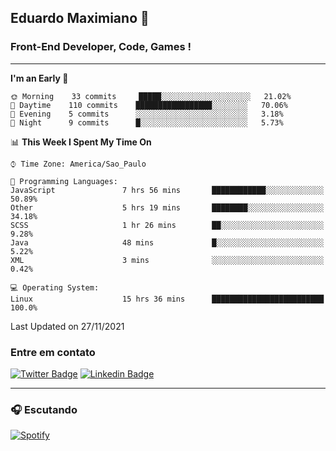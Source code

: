 ## Eduardo Maximiano 👋

### Front-End Developer, Code, Games !

---

<!--START_SECTION:waka-->
**I'm an Early 🐤** 

```text
🌞 Morning    33 commits     █████░░░░░░░░░░░░░░░░░░░░   21.02% 
🌆 Daytime    110 commits    █████████████████░░░░░░░░   70.06% 
🌃 Evening    5 commits      ░░░░░░░░░░░░░░░░░░░░░░░░░   3.18% 
🌙 Night      9 commits      █░░░░░░░░░░░░░░░░░░░░░░░░   5.73%

```


📊 **This Week I Spent My Time On** 

```text
⌚︎ Time Zone: America/Sao_Paulo

💬 Programming Languages: 
JavaScript               7 hrs 56 mins       ████████████░░░░░░░░░░░░░   50.89% 
Other                    5 hrs 19 mins       ████████░░░░░░░░░░░░░░░░░   34.18% 
SCSS                     1 hr 26 mins        ██░░░░░░░░░░░░░░░░░░░░░░░   9.28% 
Java                     48 mins             █░░░░░░░░░░░░░░░░░░░░░░░░   5.22% 
XML                      3 mins              ░░░░░░░░░░░░░░░░░░░░░░░░░   0.42%

💻 Operating System: 
Linux                    15 hrs 36 mins      █████████████████████████   100.0%

```


 Last Updated on 27/11/2021
<!--END_SECTION:waka-->

### Entre em contato

[![Twitter Badge](https://img.shields.io/badge/-@edmaxi-1ca0f1?style=flat-square&labelColor=1ca0f1&logo=twitter&logoColor=white&link=https://twitter.com/edmaxi)](https://twitter.com/edmaxi)
[![Linkedin Badge](https://img.shields.io/badge/-Eduardo_Maximiano-0077B5?style=flat-square&logo=Linkedin&logoColor=white&link=https://www.linkedin.com/in/maximiano-eduardo)](https://www.linkedin.com/in/maximiano-eduardo)

---

### 🎧 Escutando
[![Spotify](https://novatorem-sandy.vercel.app/api/spotify)](https://open.spotify.com/user/comgigo)
